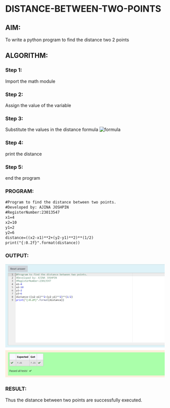 # DISTANCE-BETWEEN-TWO-POINTS

## AIM:
To write a python program to find the distance two 2 points
## ALGORITHM:
### Step 1: 
Import the math module 
### Step 2: 
Assign the value of the variable
### Step 3: 
Substitute the values in the distance formula  ![formula](/formula.JPG)
### Step 4: 
print the distance 
### Step 5: 
end the program
### PROGRAM:
  ```
#Program to find the distance between two points.
#Developed by: AJINA JOSHPIN
#RegisterNumber:23013547
x1=4
x2=10
y1=2
y2=6
distance=((x2-x1)**2+(y2-y1)**2)**(1/2)
print("{:0.2f}".format(distance))

  ```


### OUTPUT:

![OUTPUT](<Screenshot 2023-10-27 141402.png>)
### RESULT:
Thus the distance between two points are successfully executed.